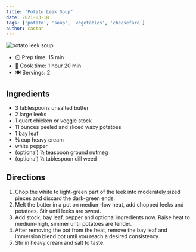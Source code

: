 ```yaml
---
title: "Potato Leek Soup"
date: 2021-03-18
tags: ['potato', 'soup', 'vegetables', 'cheesefare']
author: cactar
---
```


![potato leek soup](/pix/potato-leek-soup.webp)

- ⏲️ Prep time: 15 min
- 🍳 Cook time: 1 hour 20 min
- 🍽️ Servings: 2

## Ingredients

- 3 tablespoons unsalted butter
- 2 large leeks
- 1 quart chicken or veggie stock
- 11 ounces peeled and sliced waxy potatoes
- 1 bay leaf
- ¾ cup heavy cream
- white pepper
- (optional) ½ teaspoon ground nutmeg
- (optional) ½ tablespoon dill weed

## Directions

1. Chop the white to light-green part of the leek into moderately sized pieces and discard the dark-green ends.
2. Melt the butter in a pot on medium-low heat, add chopped leeks and potatoes. Stir until leeks are sweat.
3. Add stock, bay leaf, pepper and optional ingredients now. Raise heat to medium-high, simmer until potatoes are tender.
4. After removing the pot from the heat, remove the bay leaf and immersion blend pot until you reach a desired consistency.
5. Stir in heavy cream and salt to taste.
